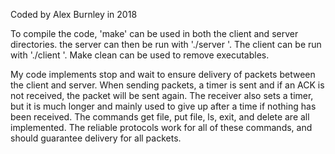 Coded by Alex Burnley in 2018

To compile the code, 'make' can be used in both the client and server directories. 
the server can then be run with './server <port number>'. The client can be run with 
'./client <IP address> <port number>'. Make clean can be used to remove executables.

My code implements stop and wait to ensure delivery of packets between the client and 
server. When sending packets, a timer is sent and if an ACK is not received, the packet 
will be sent again. The receiver also sets a timer, but it is much longer and mainly used 
to give up after a time if nothing has been received. The commands get file, put file, ls, 
exit, and delete are all implemented. The reliable protocols work for all of these commands,
and should guarantee delivery for all packets.
